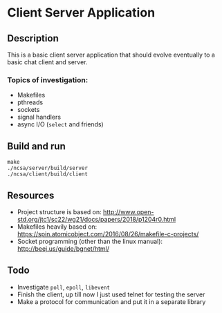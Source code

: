 # Client Server Application

## Description

This is a basic client server application that should evolve eventually to a basic chat client and server.

### Topics of investigation:

- Makefiles
- pthreads
- sockets
- signal handlers
- async I/O (`select` and friends)

## Build and run

```
make
./ncsa/server/build/server
./ncsa/client/build/client
```

## Resources

- Project structure is based on: http://www.open-std.org/jtc1/sc22/wg21/docs/papers/2018/p1204r0.html
- Makefiles heavily based on: https://spin.atomicobject.com/2016/08/26/makefile-c-projects/
- Socket programming (other than the linux manual): http://beej.us/guide/bgnet/html/

## Todo

- Investigate `poll`, `epoll`, `libevent`
- Finish the client, up till now I just used telnet for testing the server
- Make a protocol for communication and put it in a separate library
